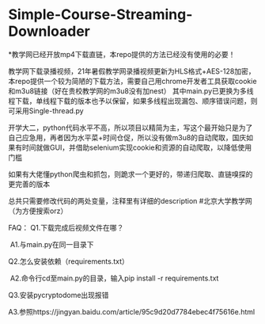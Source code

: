 # Simple-Course-Streaming-Downloader

*教学网已经开放mp4下载直链，本repo提供的方法已经没有使用的必要！

教学网下载录播视频，21年暑假教学网录播视频更新为HLS格式+AES-128加密，本repo提供一个较为简陋的下载方法，需要自己用chrome开发者工具获取cookie和m3u8链接（好在贵校教学网的m3u8没有加nest）
其中main.py已更换为多线程下载，单线程下载的版本也予以保留，如果多线程出现漏包、顺序错误问题，则可采用Single-thread.py

开学大二，python代码水平不高，所以项目以精简为主，写这个最开始只是为了自己应急用，再者因为水平菜+时间仓促，所以没有做m3u8的自动爬取，国庆如果有时间就做GUI，并借助selenium实现cookie和资源的自动爬取，以降低使用门槛

如果有大佬懂python爬虫和抓包，则跪求一个更好的，带递归爬取、直链嗅探的更完善的版本

总共只需要修改代码的两处变量，注释里有详细的description
#北京大学教学网（为方便搜索orz）

FAQ：
  Q1.下载完成后视频文件在哪？

​    A1.与main.py在同一目录下

  Q2.怎么安装依赖（requirements.txt）

​    A2.命令行cd至main.py的目录，输入pip install -r requirements.txt

  Q3.安装pycryptodome出现报错

​    A3.参照https://jingyan.baidu.com/article/95c9d20d7784ebec4f75616e.html
